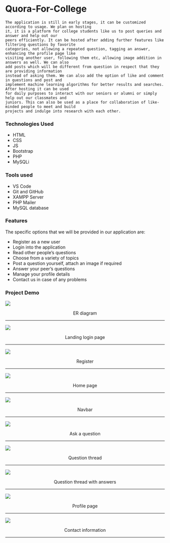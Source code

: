 # Quora-For-College

    The application is still in early stages, it can be customized according to usage. We plan on hosting 
    it, it is a platform for college students like us to post queries and answer and help out our 
    peers efficiently. It can be hosted after adding further features like filtering questions by favorite 
    categories, not allowing a repeated question, tagging an answer, enhancing the profile page like 
    visiting another user, following them etc, allowing image addition in answers as well. We can also 
    add posts which will be different from question in respect that they are providing information 
    instead of asking them. We can also add the option of like and comment in questions and post and 
    implement machine learning algorithms for better results and searches. After hosting it can be used 
    for daily purposes to interact with our seniors or alumni or simply help out our classmates and 
    juniors. This can also be used as a place for collaboration of like-minded people to meet and build 
    projects and indulge into research with each other.

### Technologies Used

- HTML
- CSS
- JS
- Bootstrap
- PHP
- MySQLi

### Tools used

- VS Code
- Git and GitHub
- XAMPP Server
- PHP Mailer
- MySQL database

### Features

The specific options that we will be provided in our application are: 
- Register as a new user
- Login into the application
- Read other people’s questions
- Choose from a variety of topics
- Post a question yourself, attach an image if required
- Answer your peer’s questions
- Manage your profile details
- Contact us in case of any problems

### Project Demo

  
<img  src="Demo images/ER Diagram.png">  
<p align="center" > ER diagram </p>
 <hr>
 
<img src="images/LOGIN PAGE.jpg">
<p align="center" >Landing login page </p>
 <hr>

<img  src="images/SIGNUP PAGE.jpg">
<p align="center" >Register</p>
<hr>
  
<img  src="images/INDEX PAGE.jpg"> 
<p align="center" >Home page</p>
<hr>

<img  src="images/INDEX PAGE.jpg">
<p align="center" >Navbar</p>
 <hr>

<img  src="images/ANSWRING A QUESTION.jpg"> 
<p align="center" >Ask a question</p>
 <hr>

<img  src="images/SELECTING CATEGORIES FOR THE QUESTION YOU JUST ASKED.jpg">
<p align="center" >Question thread</p>
<hr>

<img  src="images/ANSWRING A QUESTION.jpg">
<p align="center" >Question thread with answers</p>
<hr>

<img  src="images/PROFILE PAGE.jpg">
<p align="center" >Profile page</p>
<hr>

<img src="images/CONTACT PAGE.jpg">
<p align="center" >Contact information</p>
<hr>



